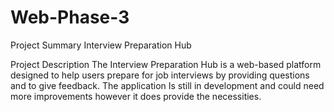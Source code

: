 # Web-Phase-3

Project Summary 
Interview Preparation Hub

Project Description
The Interview Preparation Hub is a web-based platform designed to help users prepare for job interviews by providing questions and to give feedback. The application Is still in development and could need more improvements however it does provide the necessities. 
